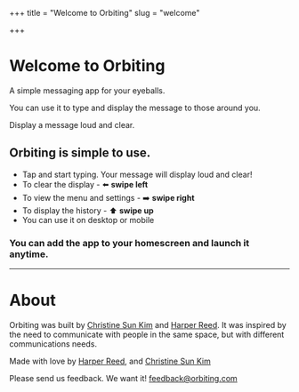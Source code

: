 +++
title = "Welcome to Orbiting"
slug = "welcome"

+++

# Welcome to Orbiting

A simple messaging app for your eyeballs.

You can use it to type and display the message to those around you.

Display a message loud and clear.

## Orbiting is simple to use.

- Tap and start typing. Your message will display loud and clear!
- To clear the display - ⬅️ **swipe left**
- To view the menu and settings - ➡️ **swipe right**
- To display the history - ⬆️ **swipe up**
- You can use it on desktop or mobile

### You can add the app to your homescreen and launch it anytime.

----

# About

Orbiting was built by [Christine Sun Kim](https://en.wikipedia.org/wiki/Christine_Sun_Kim) and [Harper Reed](https://en.wikipedia.org/wiki/Harper_Reed). It was inspired by the need to communicate with people in the same space, but with different communications needs.

Made with love by [Harper Reed](https://twitter.com/harper), and [Christine Sun Kim](https://twitter.com/chrisunkim)

Please send us feedback. We want it! [feedback@orbiting.com](mailto:feedback@orbiting.com)
